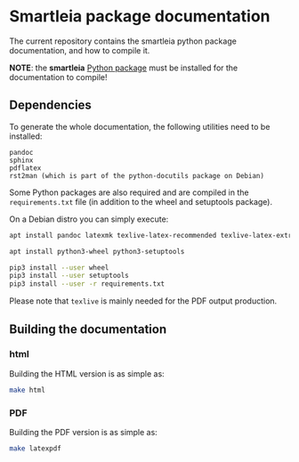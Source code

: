 # Smartleia package documentation 

The current repository contains the smartleia python package documentation, and how
to compile it.

**NOTE**: the **smartleia** [Python package](https://github.com/cw-leia/smartleia.git) must
be installed for the documentation to compile!

## Dependencies

To generate the whole documentation, the following utilities need to be installed:

```
pandoc
sphinx
pdflatex
rst2man (which is part of the python-docutils package on Debian)
```

Some Python packages are also required and are compiled in the `requirements.txt` file
(in addition to the wheel and setuptools package).

On a Debian distro you can simply execute:

```sh
apt install pandoc latexmk texlive-latex-recommended texlive-latex-extra texlive-fonts-recommended

apt install python3-wheel python3-setuptools

pip3 install --user wheel
pip3 install --user setuptools
pip3 install --user -r requirements.txt
```

Please note that `texlive` is mainly needed for the PDF output production.

## Building the documentation


### html 

Building the HTML version is as simple as:

```sh
make html
```

### PDF

Building the PDF version is as simple as:

```sh
make latexpdf
```


